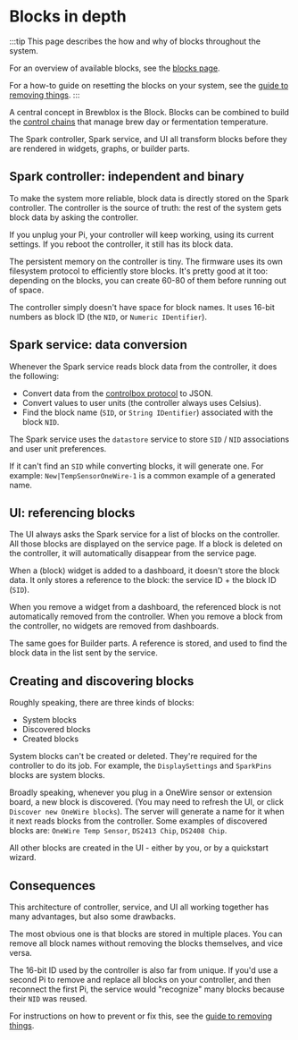 # Blocks in depth

:::tip
This page describes the how and why of blocks throughout the system.

For an overview of available blocks, see the [blocks page](./all_blocks.md).

For a how-to guide on resetting the blocks on your system, see the [guide to removing things](./removing_things.md).
:::

A central concept in Brewblox is the Block. Blocks can be combined to build the [control chains](./control_chains.md) that manage brew day or fermentation temperature.

The Spark controller, Spark service, and UI all transform blocks before they are rendered in widgets, graphs, or builder parts.

## Spark controller: independent and binary

To make the system more reliable, block data is directly stored on the Spark controller. The controller is the source of truth: the rest of the system gets block data by asking the controller.

If you unplug your Pi, your controller will keep working, using its current settings. If you reboot the controller, it still has its block data.

The persistent memory on the controller is tiny. The firmware uses its own filesystem protocol to efficiently store blocks. It's pretty good at it too: depending on the blocks, you can create 60-80 of them before running out of space.

The controller simply doesn't have space for block names. It uses 16-bit numbers as block ID (the `NID`, or `Numeric IDentifier`).

## Spark service: data conversion

Whenever the Spark service reads block data from the controller, it does the following:
- Convert data from the [controlbox protocol](../dev/reference/controlbox_spark_protocol.md) to JSON.
- Convert values to user units (the controller always uses Celsius).
- Find the block name (`SID`, or `String IDentifier`) associated with the block `NID`.

The Spark service uses the `datastore` service to store `SID` / `NID` associations and user unit preferences.

If it can't find an `SID` while converting blocks, it will generate one. For example: `New|TempSensorOneWire-1` is a common example of a generated name.

## UI: referencing blocks

The UI always asks the Spark service for a list of blocks on the controller.
All those blocks are displayed on the service page. If a block is deleted on the controller, it will automatically disappear from the service page.

When a (block) widget is added to a dashboard, it doesn't store the block data. It only stores a reference to the block: the service ID + the block ID (`SID`).

When you remove a widget from a dashboard, the referenced block is not automatically removed from the controller. When you remove a block from the controller, no widgets are removed from dashboards.

The same goes for Builder parts. A reference is stored, and used to find the block data in the list sent by the service.

## Creating and discovering blocks

Roughly speaking, there are three kinds of blocks:
- System blocks
- Discovered blocks
- Created blocks

System blocks can't be created or deleted. They're required for the controller to do its job. For example, the `DisplaySettings` and `SparkPins` blocks are system blocks.

Broadly speaking, whenever you plug in a OneWire sensor or extension board, a new block is discovered. (You may need to refresh the UI, or click `Discover new OneWire blocks`).
The server will generate a name for it when it next reads blocks from the controller. Some examples of discovered blocks are: `OneWire Temp Sensor`, `DS2413 Chip`, `DS2408 Chip`.

All other blocks are created in the UI - either by you, or by a quickstart wizard.


## Consequences

This architecture of controller, service, and UI all working together has many advantages, but also some drawbacks.

The most obvious one is that blocks are stored in multiple places. You can remove all block names without removing the blocks themselves, and vice versa.

The 16-bit ID used by the controller is also far from unique. If you'd use a second Pi to remove and replace all blocks on your controller, and then reconnect the first Pi, the service would "recognize" many blocks because their `NID` was reused.

For instructions on how to prevent or fix this, see the [guide to removing things](./removing_things.md).
